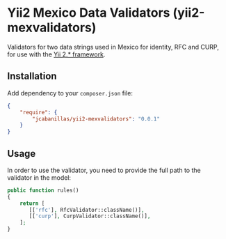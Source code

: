 # Yii2 Mexico Data Validators (yii2-mexvalidators)

Validators for two data strings used in Mexico for identity, RFC and CURP, for use with the [Yii 2.* framework][1].

## Installation

Add dependency to your ```composer.json``` file:

```json
{
    "require": {
        "jcabanillas/yii2-mexvalidators": "0.0.1"
    }
}
```

## Usage

In order to use the validator, you need to provide the full path to the validator in the model:

```php
public function rules()
{
    return [
       [['rfc'], RfcValidator::className()],
       [['curp'], CurpValidator::className()],
    ];
}
```

[1]: https://github.com/yiisoft/yii2 "Yii Framework"
